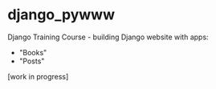 # django_pywww

Django Training Course - building Django website with apps:
- "Books"
- "Posts"

[work in progress]
